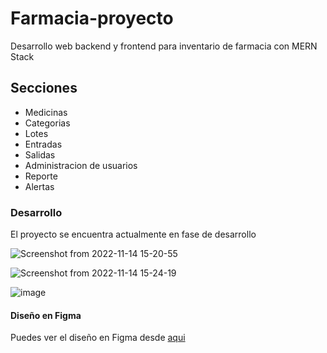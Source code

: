 # Farmacia-proyecto
Desarrollo web backend y frontend para inventario de farmacia con MERN Stack

## Secciones
- Medicinas
- Categorias
- Lotes
- Entradas 
- Salidas
- Administracion de usuarios
- Reporte
- Alertas

### Desarrollo
El proyecto se encuentra actualmente en fase de desarrollo

![Screenshot from 2022-11-14 15-20-55](https://user-images.githubusercontent.com/63487663/201758294-cbfb0f2f-8494-46e1-9225-f9a4739928e6.png)

![Screenshot from 2022-11-14 15-24-19](https://user-images.githubusercontent.com/63487663/201758561-ce87c2c0-505a-413e-9e9f-9d0e02c0b9dc.png)

![image](https://user-images.githubusercontent.com/63487663/201758654-c8471f92-41d0-468f-a6f2-4cf27c4998c8.png)


#### Diseño en Figma
Puedes ver el diseño en Figma desde [aqui](https://www.figma.com/file/GrBnTHjKXwPKvsyja2fwss/Dashboard---Pharmacy-Management-(Community)?node-id=33%3A549)
